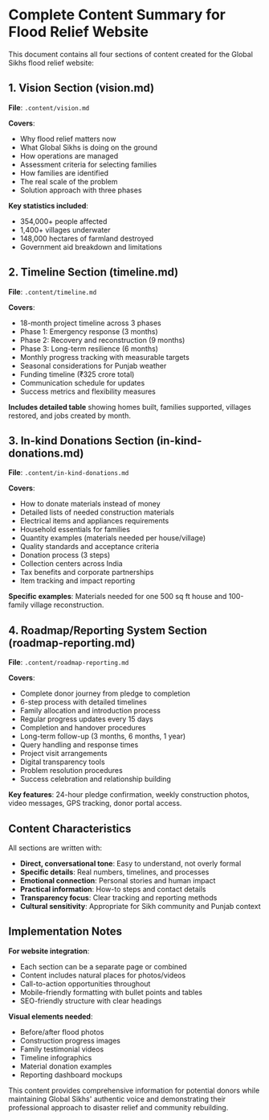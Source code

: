 # Complete Content Summary for Flood Relief Website

This document contains all four sections of content created for the Global Sikhs flood relief website:

## 1. Vision Section (vision.md)

**File**: `.content/vision.md`

**Covers**:

- Why flood relief matters now
- What Global Sikhs is doing on the ground
- How operations are managed
- Assessment criteria for selecting families
- How families are identified
- The real scale of the problem
- Solution approach with three phases

**Key statistics included**:

- 354,000+ people affected
- 1,400+ villages underwater
- 148,000 hectares of farmland destroyed
- Government aid breakdown and limitations

## 2. Timeline Section (timeline.md)

**File**: `.content/timeline.md`

**Covers**:

- 18-month project timeline across 3 phases
- Phase 1: Emergency response (3 months)
- Phase 2: Recovery and reconstruction (9 months)
- Phase 3: Long-term resilience (6 months)
- Monthly progress tracking with measurable targets
- Seasonal considerations for Punjab weather
- Funding timeline (₹325 crore total)
- Communication schedule for updates
- Success metrics and flexibility measures

**Includes detailed table** showing homes built, families supported, villages restored, and jobs created by month.

## 3. In-kind Donations Section (in-kind-donations.md)

**File**: `.content/in-kind-donations.md`

**Covers**:

- How to donate materials instead of money
- Detailed lists of needed construction materials
- Electrical items and appliances requirements
- Household essentials for families
- Quantity examples (materials needed per house/village)
- Quality standards and acceptance criteria
- Donation process (3 steps)
- Collection centers across India
- Tax benefits and corporate partnerships
- Item tracking and impact reporting

**Specific examples**: Materials needed for one 500 sq ft house and 100-family village reconstruction.

## 4. Roadmap/Reporting System Section (roadmap-reporting.md)

**File**: `.content/roadmap-reporting.md`

**Covers**:

- Complete donor journey from pledge to completion
- 6-step process with detailed timelines
- Family allocation and introduction process
- Regular progress updates every 15 days
- Completion and handover procedures
- Long-term follow-up (3 months, 6 months, 1 year)
- Query handling and response times
- Project visit arrangements
- Digital transparency tools
- Problem resolution procedures
- Success celebration and relationship building

**Key features**: 24-hour pledge confirmation, weekly construction photos, video messages, GPS tracking, donor portal access.

## Content Characteristics

All sections are written with:

- **Direct, conversational tone**: Easy to understand, not overly formal
- **Specific details**: Real numbers, timelines, and processes
- **Emotional connection**: Personal stories and human impact
- **Practical information**: How-to steps and contact details
- **Transparency focus**: Clear tracking and reporting methods
- **Cultural sensitivity**: Appropriate for Sikh community and Punjab context

## Implementation Notes

**For website integration**:

- Each section can be a separate page or combined
- Content includes natural places for photos/videos
- Call-to-action opportunities throughout
- Mobile-friendly formatting with bullet points and tables
- SEO-friendly structure with clear headings

**Visual elements needed**:

- Before/after flood photos
- Construction progress images
- Family testimonial videos
- Timeline infographics
- Material donation examples
- Reporting dashboard mockups

This content provides comprehensive information for potential donors while maintaining Global Sikhs' authentic voice and demonstrating their professional approach to disaster relief and community rebuilding.
